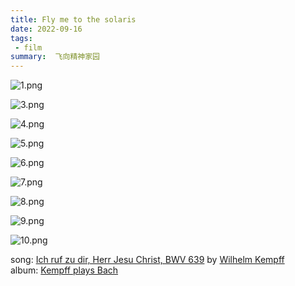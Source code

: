 ```yaml
---
title: Fly me to the solaris
date: 2022-09-16
tags:
 - film
summary:  飞向精神家园
---
```


![1.png](http://10jqka.hk:7257/attachments/d091fc2c-9aee-4b13-8d33-fbf984ef52fb)


![3.png](http://10jqka.hk:7257/attachments/f808533f-cbe3-4f64-b13b-2ab596453b48)


![4.png](http://10jqka.hk:7257/attachments/d5512cc5-1dff-442f-b260-9d97c30691ee)


![5.png](http://10jqka.hk:7257/attachments/f6dfaee7-ca8b-4afc-948b-f27105e27d50)


![6.png](http://10jqka.hk:7257/attachments/ab0cf688-dcfe-46f4-b2a4-a5906ba6f305)


![7.png](http://10jqka.hk:7257/attachments/c8c53829-eafb-4197-9f02-83e59348653d)


![8.png](http://10jqka.hk:7257/attachments/fb2ab3e2-48cd-44c5-bfb9-2a5a9c4edda1)


![9.png](http://10jqka.hk:7257/attachments/6e2fedc9-7727-4026-be6f-877449886a78)


![10.png](http://10jqka.hk:7257/attachments/35697c74-f412-4689-846b-13a37b5f1d91)





song: [Ich ruf zu dir, Herr Jesu Christ, BWV 639](https://music.163.com/#/song?id=1473063682) by [Wilhelm Kempff](https://music.163.com/#/artist?id=37690)   
album: [Kempff plays Bach](https://music.163.com/#/album?id=94335950)
